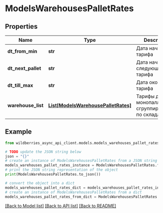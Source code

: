 # ModelsWarehousesPalletRates


## Properties

Name | Type | Description | Notes
------------ | ------------- | ------------- | -------------
**dt_from_min** | **str** | Дата начала тарифа | [optional] 
**dt_next_pallet** | **str** | Дата начала следующего тарифа | [optional] 
**dt_till_max** | **str** | Дата окончания тарифа | [optional] 
**warehouse_list** | [**List[ModelsWarehousePalletRates]**](ModelsWarehousePalletRates.md) | Тарифы для монопаллет, сгруппированные по складам | [optional] 

## Example

```python
from wildberries_async_api_client.models.models_warehouses_pallet_rates import ModelsWarehousesPalletRates

# TODO update the JSON string below
json = "{}"
# create an instance of ModelsWarehousesPalletRates from a JSON string
models_warehouses_pallet_rates_instance = ModelsWarehousesPalletRates.from_json(json)
# print the JSON string representation of the object
print(ModelsWarehousesPalletRates.to_json())

# convert the object into a dict
models_warehouses_pallet_rates_dict = models_warehouses_pallet_rates_instance.to_dict()
# create an instance of ModelsWarehousesPalletRates from a dict
models_warehouses_pallet_rates_from_dict = ModelsWarehousesPalletRates.from_dict(models_warehouses_pallet_rates_dict)
```
[[Back to Model list]](../README.md#documentation-for-models) [[Back to API list]](../README.md#documentation-for-api-endpoints) [[Back to README]](../README.md)


